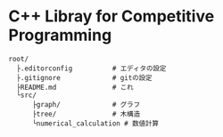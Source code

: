 # C++ Libray for Competitive Programming

```
root/
  ├.editorconfig          # エディタの設定
  ├.gitignore             # gitの設定
  ├README.md              # これ
  └src/
      ├graph/             # グラフ
      ├tree/              # 木構造
      └numerical_calculation # 数値計算
```

